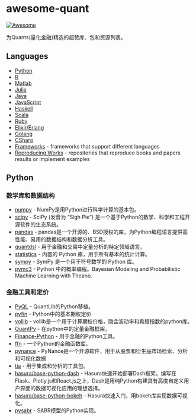 # awesome-quant
[![Awesome](https://awesome.re/badge.svg)](https://awesome.re)

为Quants(量化金融)精选的超赞库、包和资源列表。

## Languages

- [Python](#python)
- [R](#r)
- [Matlab](#matlab)
- [Julia](#julia)
- [Java](#java)
- [JavaScript](#javascript)
- [Haskell](#haskell)
- [Scala](#scala)
- [Ruby](#ruby)
- [Elixir/Erlang](#elixirerlang)
- [Golang](#golang)
- [CSharp](#csharp)
- [Frameworks](#frameworks) - frameworks that support different languages
- [Reproducing Works](#reproducing-works) - repositories that reproduce books and papers results or implement examples


## Python

### 数学库和数据结构

- [numpy](https://www.numpy.org) - NumPy是用Python进行科学计算的基本包。
- [scipy](https://www.scipy.org) - SciPy (发音为 “Sigh Pie”) 是一个基于Python的数学、科学和工程开源软件的生态系统。
- [pandas](https://pandas.pydata.org) - pandas是一个开源的、BSD授权的库，为Python编程语言提供高性能、易用的数据结构和数据分析工具。
- [quantdsl](https://github.com/johnbywater/quantdsl) - 用于金融和交易中定量分析的特定领域语言。
- [statistics](https://docs.python.org/3/library/statistics.html) - 内置的 Python 库，用于所有基本的统计计算。
- [sympy](https://www.sympy.org/) - SymPy 是一个用于符号数学的 Python 库。
- [pymc3](https://docs.pymc.io/) - Python 中的概率编程。Bayesian Modeling and Probabilistic Machine Learning with Theano.


### 金融工具和定价

- [PyQL](https://github.com/enthought/pyql) - QuantLib的Python移植。
- [pyfin](https://github.com/opendoor-labs/pyfin) - Python中的基本期权定价
- [vollib](https://github.com/vollib/vollib) - vollib是一个用于计算期权价格，隐含波动率和希腊指数的python库。
- [QuantPy](https://github.com/jsmidt/QuantPy) - 在python中的定量金融框架。
- [Finance-Python](https://github.com/alpha-miner/Finance-Python) - 用于金融的Python工具。
- [ffn](https://github.com/pmorissette/ffn) - 一个Python的金融函数库。
- [pynance](https://pynance.net) - PyNance是一个开源软件，用于从股票和衍生品市场检索、分析和可视化数据
- [tia](https://github.com/bpsmith/tia) - 用于集成和分析的工具包。
- [hasura/base-python-dash](https://platform.hasura.io/hub/projects/hasura/base-python-dash) - Hasura快速开始部署Dash框架。编写在Flask、Plotly.js和React.js之上，Dash是用纯Python构建具有高度自定义用户界面的数据可视化应用的理想选择。
- [hasura/base-python-bokeh](https://platform.hasura.io/hub/projects/hasura/base-python-bokeh) - Hasura快速入门，用bokeh库实现数据可视化。
- [pysabr](https://github.com/ynouri/pysabr) - SABR模型的Python实现。
